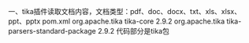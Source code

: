一、tika插件读取文档内容，文档类型：pdf、doc、docx、txt、xls、xlsx、ppt、pptx
pom.xml
<dependencies>
    <dependency>
        <groupId>org.apache.tika</groupId>
        <artifactId>tika-core</artifactId>
        <version>2.9.2</version>
    </dependency>
    <dependency>
        <groupId>org.apache.tika</groupId>
        <artifactId>tika-parsers-standard-package</artifactId>
        <version>2.9.2</version>
    </dependency>
</dependencies>
代码部分是tika包